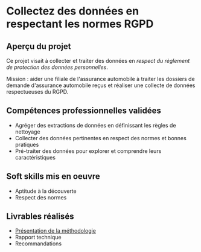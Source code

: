 # Collectez des données en respectant les normes RGPD

## Aperçu du projet 

Ce projet visait à collecter et traiter des données en *respect du règlement de protection des données personnelles*.

Mission : aider une filiale de l'assurance automobile à traiter les dossiers de demande d'assurance automobile reçus et réaliser une collecte de données respectueuses du RGPD.

## Compétences professionnelles validées

- Agréger des extractions de données en définissant les règles de nettoyage
- Collecter des données pertinentes en respect des normes et bonnes pratiques
- Pré-traiter des données pour explorer et comprendre leurs caractéristiques

## Soft skills mis en oeuvre

- Aptitude à la découverte
- Respect des normes

## Livrables réalisés

- [Présentation de la méthodologie](https://github.com/Thierry-Monjo/Portfolio_data_analyst_bi/blob/main/Projets_OC_BIA/Projet_04/Projet_04_presentation.pdf)
- Rapport technique
- Recommandations

